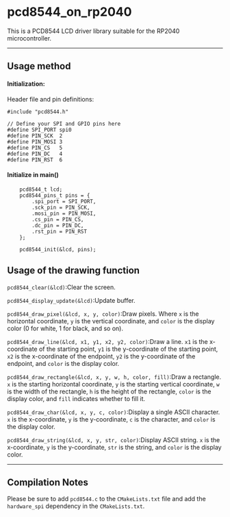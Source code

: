 # pcd8544_on_rp2040
This is a PCD8544 LCD driver library suitable for the RP2040 microcontroller.

***

## Usage method

#### Initialization:

Header file and pin definitions:
```
#include "pcd8544.h"

// Define your SPI and GPIO pins here
#define SPI_PORT spi0
#define PIN_SCK  2
#define PIN_MOSI 3
#define PIN_CS   5
#define PIN_DC   4
#define PIN_RST  6
```

#### Initialize in main()
```
    pcd8544_t lcd;
    pcd8544_pins_t pins = {
        .spi_port = SPI_PORT,
        .sck_pin = PIN_SCK,
        .mosi_pin = PIN_MOSI,
        .cs_pin = PIN_CS,
        .dc_pin = PIN_DC,
        .rst_pin = PIN_RST
    };

    pcd8544_init(&lcd, pins);
```

## Usage of the drawing function

`pcd8544_clear(&lcd)`:Clear the screen.

`pcd8544_display_update(&lcd)`:Update buffer.

`pcd8544_draw_pixel(&lcd, x, y, color)`:Draw pixels. Where `x` is the horizontal coordinate, `y` is the vertical coordinate, and `color` is the display color (0 for white, 1 for black, and so on).

`pcd8544_draw_line(&lcd, x1, y1, x2, y2, color)`:Draw a line. `x1` is the x-coordinate of the starting point, `y1` is the y-coordinate of the starting point, `x2` is the x-coordinate of the endpoint, `y2` is the y-coordinate of the endpoint, and `color` is the display color.

`pcd8544_draw_rectangle(&lcd, x, y, w, h, color, fill)`:Draw a rectangle. `x` is the starting horizontal coordinate, `y` is the starting vertical coordinate, `w` is the width of the rectangle, `h` is the height of the rectangle, `color` is the display color, and `fill` indicates whether to fill it.


`pcd8544_draw_char(&lcd, x, y, c, color)`:Display a single ASCII character. `x` is the x-coordinate, `y` is the y-coordinate, `c` is the character, and `color` is the display color.

`pcd8544_draw_string(&lcd, x, y, str, color)`:Display ASCII string. `x` is the x-coordinate, `y` is the y-coordinate, `str` is the string, and `color` is the display color.

***

## Compilation Notes
Please be sure to add `pcd8544.c` to the `CMakeLists.txt` file and add the `hardware_spi` dependency in the `CMakeLists.txt`.

